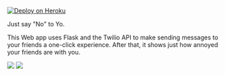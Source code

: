 <a href="https://heroku.com/deploy?template=https://github.com/laurenorsini/one-click-message/"><img src="https://www.herokucdn.com/deploy/button.png" alt="Deploy on Heroku"></a>

Just say "No" to Yo. 

This Web app uses Flask and the Twilio API to make sending messages to your friends a one-click experience. After that, it shows just how annoyed your friends are with you. 

<img src="/app2.png" />
<img src="/app1.png" />
